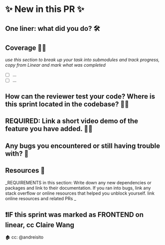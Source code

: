# ✨ New in this PR ✨

## One liner: what did you do? 🛠

## Coverage 🙆‍♀️

_use this section to break up your task into submodules and track progress, copy from Linear and mark what was completed_

- [ ] ...
- [ ] ...

## How can the reviewer test your code?  Where is this sprint located in the codebase? 👩‍💻

## REQUIRED: Link a short video demo of the feature you have added. 👩‍💻


## Any bugs you encountered or still having trouble with? 🐛

## Resources 📔
_REQUIREMENTS in this section: 
Write down any new dependencies or packages and link to their documentation.
If you ran into bugs, link any stack overflow or online resources that helped you unblock yourself.
link online resources and related PRs
_


## ❗IF this sprint was marked as FRONTEND on linear, cc Claire Wang
🏚 cc: @andreisito
